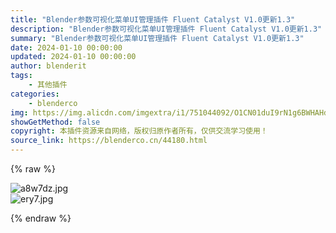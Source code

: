 ```yaml
---
title: "Blender参数可视化菜单UI管理插件 Fluent Catalyst V1.0更新1.3"
description: "Blender参数可视化菜单UI管理插件 Fluent Catalyst V1.0更新1.3"
summary: "Blender参数可视化菜单UI管理插件 Fluent Catalyst V1.0更新1.3"
date: 2024-01-10 00:00:00
updated: 2024-01-10 00:00:00
author: blenderit
tags: 
    - 其他插件
categories:
    - blenderco
img: https://img.alicdn.com/imgextra/i1/751044092/O1CN01duI9rN1g6BWHAHduY_!!751044092.jpg
showGetMethod: false
copyright: 本插件资源来自网络，版权归原作者所有，仅供交流学习使用！
source_link: https://blenderco.cn/44180.html
---
```


{% raw %}
<p><img class="aligncenter" src="https://img.alicdn.com/imgextra/i1/751044092/O1CN01duI9rN1g6BWHAHduY_!!751044092.jpg" alt="a8w7dz.jpg"><br>
<img src="https://img.alicdn.com/imgextra/i2/751044092/O1CN01nYqAOG1g6BWD8g0Yk_!!751044092.jpg" alt="ery7.jpg"></p>
<div style="display: none">blenderco</div>
{% endraw %}
